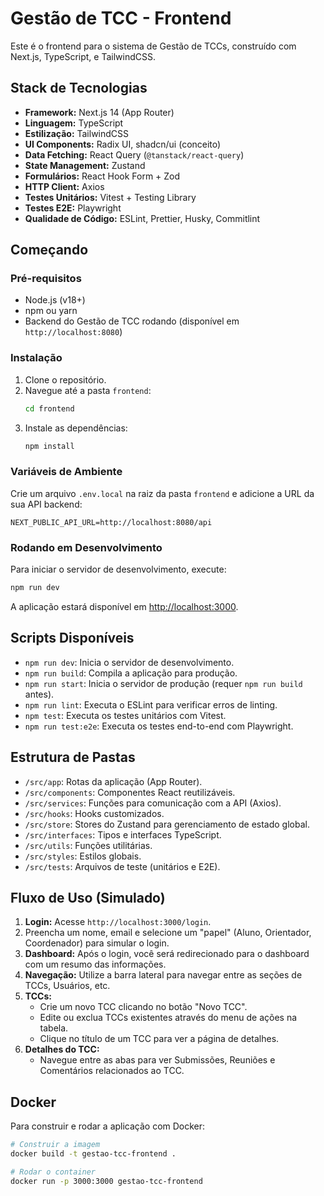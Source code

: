 # Gestão de TCC - Frontend

Este é o frontend para o sistema de Gestão de TCCs, construído com Next.js, TypeScript, e TailwindCSS.

## Stack de Tecnologias

- **Framework:** Next.js 14 (App Router)
- **Linguagem:** TypeScript
- **Estilização:** TailwindCSS
- **UI Components:** Radix UI, shadcn/ui (conceito)
- **Data Fetching:** React Query (`@tanstack/react-query`)
- **State Management:** Zustand
- **Formulários:** React Hook Form + Zod
- **HTTP Client:** Axios
- **Testes Unitários:** Vitest + Testing Library
- **Testes E2E:** Playwright
- **Qualidade de Código:** ESLint, Prettier, Husky, Commitlint

## Começando

### Pré-requisitos

- Node.js (v18+)
- npm ou yarn
- Backend do Gestão de TCC rodando (disponível em `http://localhost:8080`)

### Instalação

1. Clone o repositório.
2. Navegue até a pasta `frontend`:
   ```bash
   cd frontend
   ```
3. Instale as dependências:
   ```bash
   npm install
   ```

### Variáveis de Ambiente

Crie um arquivo `.env.local` na raiz da pasta `frontend` e adicione a URL da sua API backend:

```
NEXT_PUBLIC_API_URL=http://localhost:8080/api
```

### Rodando em Desenvolvimento

Para iniciar o servidor de desenvolvimento, execute:

```bash
npm run dev
```

A aplicação estará disponível em [http://localhost:3000](http://localhost:3000).

## Scripts Disponíveis

- `npm run dev`: Inicia o servidor de desenvolvimento.
- `npm run build`: Compila a aplicação para produção.
- `npm run start`: Inicia o servidor de produção (requer `npm run build` antes).
- `npm run lint`: Executa o ESLint para verificar erros de linting.
- `npm test`: Executa os testes unitários com Vitest.
- `npm run test:e2e`: Executa os testes end-to-end com Playwright.

## Estrutura de Pastas

- `/src/app`: Rotas da aplicação (App Router).
- `/src/components`: Componentes React reutilizáveis.
- `/src/services`: Funções para comunicação com a API (Axios).
- `/src/hooks`: Hooks customizados.
- `/src/store`: Stores do Zustand para gerenciamento de estado global.
- `/src/interfaces`: Tipos e interfaces TypeScript.
- `/src/utils`: Funções utilitárias.
- `/src/styles`: Estilos globais.
- `/src/tests`: Arquivos de teste (unitários e E2E).

## Fluxo de Uso (Simulado)

1.  **Login:** Acesse `http://localhost:3000/login`.
2.  Preencha um nome, email e selecione um "papel" (Aluno, Orientador, Coordenador) para simular o login.
3.  **Dashboard:** Após o login, você será redirecionado para o dashboard com um resumo das informações.
4.  **Navegação:** Utilize a barra lateral para navegar entre as seções de TCCs, Usuários, etc.
5.  **TCCs:**
    - Crie um novo TCC clicando no botão "Novo TCC".
    - Edite ou exclua TCCs existentes através do menu de ações na tabela.
    - Clique no título de um TCC para ver a página de detalhes.
6.  **Detalhes do TCC:**
    - Navegue entre as abas para ver Submissões, Reuniões e Comentários relacionados ao TCC.

## Docker

Para construir e rodar a aplicação com Docker:

```bash
# Construir a imagem
docker build -t gestao-tcc-frontend .

# Rodar o container
docker run -p 3000:3000 gestao-tcc-frontend
```
